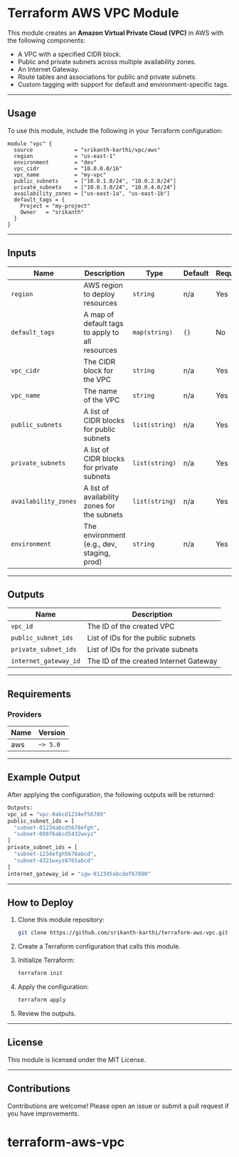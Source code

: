 

# Terraform AWS VPC Module

This module creates an **Amazon Virtual Private Cloud (VPC)** in AWS with the following components:
- A VPC with a specified CIDR block.
- Public and private subnets across multiple availability zones.
- An Internet Gateway.
- Route tables and associations for public and private subnets.
- Custom tagging with support for default and environment-specific tags.

---

## **Usage**

To use this module, include the following in your Terraform configuration:

```hcl
module "vpc" {
  source             = "srikanth-karthi/vpc/aws"
  region             = "us-east-1"
  environment        = "dev"
  vpc_cidr           = "10.0.0.0/16"
  vpc_name           = "my-vpc"
  public_subnets     = ["10.0.1.0/24", "10.0.2.0/24"]
  private_subnets    = ["10.0.3.0/24", "10.0.4.0/24"]
  availability_zones = ["us-east-1a", "us-east-1b"]
  default_tags = {
    Project = "my-project"
    Owner   = "srikanth"
  }
}

```

---

## **Inputs**

| Name                 | Description                                                  | Type          | Default   | Required |
|----------------------|--------------------------------------------------------------|---------------|-----------|----------|
| `region`             | AWS region to deploy resources                               | `string`      | n/a       | Yes      |
| `default_tags`       | A map of default tags to apply to all resources              | `map(string)` | `{}`      | No       |
| `vpc_cidr`           | The CIDR block for the VPC                                   | `string`      | n/a       | Yes      |
| `vpc_name`           | The name of the VPC                                          | `string`      | n/a       | Yes      |
| `public_subnets`     | A list of CIDR blocks for public subnets                     | `list(string)`| n/a       | Yes      |
| `private_subnets`    | A list of CIDR blocks for private subnets                    | `list(string)`| n/a       | Yes      |
| `availability_zones` | A list of availability zones for the subnets                 | `list(string)`| n/a       | Yes      |
| `environment`        | The environment (e.g., dev, staging, prod)                   | `string`      | n/a       | Yes      |

---

## **Outputs**

| Name                  | Description                                  |
|-----------------------|----------------------------------------------|
| `vpc_id`              | The ID of the created VPC                   |
| `public_subnet_ids`   | List of IDs for the public subnets           |
| `private_subnet_ids`  | List of IDs for the private subnets          |
| `internet_gateway_id` | The ID of the created Internet Gateway       |

---

## **Requirements**

### **Providers**
| Name | Version   |
|------|-----------|
| aws  | `~> 5.0`  |

---

## **Example Output**

After applying the configuration, the following outputs will be returned:

```bash
Outputs:
vpc_id = "vpc-0abcd1234ef56789"
public_subnet_ids = [
  "subnet-01234abcd5678efgh",
  "subnet-09876abcd5432wxyz"
]
private_subnet_ids = [
  "subnet-1234efgh5678abcd",
  "subnet-4321wxyz8765abcd"
]
internet_gateway_id = "igw-012345abcdef67890"
```

---

## **How to Deploy**

1. Clone this module repository:
   ```bash
   git clone https://github.com/srikanth-karthi/terraform-aws-vpc.git
   ```

2. Create a Terraform configuration that calls this module.

3. Initialize Terraform:
   ```bash
   terraform init
   ```

4. Apply the configuration:
   ```bash
   terraform apply
   ```

5. Review the outputs.

---

## **License**

This module is licensed under the MIT License.

---

## **Contributions**

Contributions are welcome! Please open an issue or submit a pull request if you have improvements.

# terraform-aws-vpc
